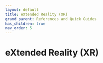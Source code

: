 ```yaml
---
layout: default
title: eXtended Reality (XR)
grand_parent: References and Quick Guides
has_children: true
nav_order: 5
---
```


# eXtended Reality (XR)
